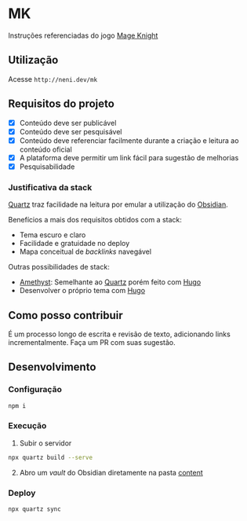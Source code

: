 # MK

Instruções referenciadas do jogo [Mage Knight](https://ludopedia.com.br/jogo/mage-knight-ultimate-edition)

## Utilização

Acesse `http://neni.dev/mk`

## Requisitos do projeto

- [x] Conteúdo deve ser publicável
- [x] Conteúdo deve ser pesquisável
- [x] Conteúdo deve referenciar facilmente durante a criação e leitura ao conteúdo oficial
- [x] A plataforma deve permitir um link fácil para sugestão de melhorias
- [x] Pesquisabilidade

### Justificativa da stack

[Quartz](https://quartz.jzhao.xyz) traz facilidade na leitura por emular a utilização do [Obsidian](https://obsidian.md/).

Benefícios a mais dos requisitos obtidos com a stack:
- Tema escuro e claro
- Facilidade e gratuidade no deploy
- Mapa conceitual de *backlinks* navegável

Outras possibilidades de stack:
- [Amethyst](https://amethyst.bencuan.me): Semelhante ao [Quartz](https://quartz.jzhao.xyz) porém feito com [Hugo](https://gohugo.io/)
- Desenvolver o próprio tema com [Hugo](https://gohugo.io/)

## Como posso contribuir

É um processo longo de escrita e revisão de texto, adicionando links incrementalmente. Faça um PR com suas sugestão.

## Desenvolvimento

### Configuração

```sh
npm i
```

### Execução

1. Subir o servidor
```sh
npx quartz build --serve
```

2. Abro um *vault* do Obsidian diretamente na pasta [content](/content)

### Deploy

```sh
npx quartz sync
```
